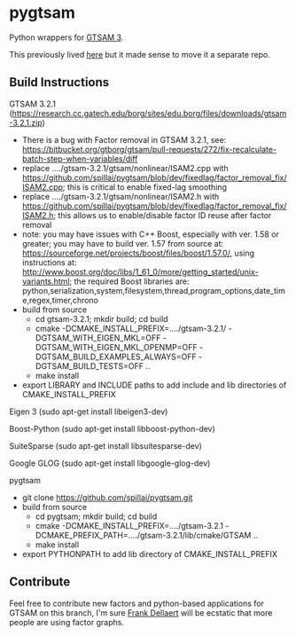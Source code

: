 # pygtsam
Python wrappers for [GTSAM 3](https://research.cc.gatech.edu/borg/download?destination=node%2F299). 

This previously lived [here](https://github.com/spillai/conda-recipes-slam/tree/master/pygtsam/pygtsam) but it made sense to move it a separate repo. 

## Build Instructions
GTSAM 3.2.1 (https://research.cc.gatech.edu/borg/sites/edu.borg/files/downloads/gtsam-3.2.1.zip)
 - There is a bug with Factor removal in GTSAM 3.2.1, see: https://bitbucket.org/gtborg/gtsam/pull-requests/272/fix-recalculate-batch-step-when-variables/diff
 - replace ..../gtsam-3.2.1/gtsam/nonlinear/ISAM2.cpp with https://github.com/spillai/pygtsam/blob/dev/fixedlag/factor_removal_fix/ISAM2.cpp; this is critical to enable fixed-lag smoothing
 - replace ..../gtsam-3.2.1/gtsam/nonlinear/ISAM2.h with https://github.com/spillai/pygtsam/blob/dev/fixedlag/factor_removal_fix/ISAM2.h; this allows us to enable/disable factor ID reuse after factor removal
 - note: you may have issues with C++ Boost, especially with ver. 1.58 or greater; you may have to build ver. 1.57 from source at: https://sourceforge.net/projects/boost/files/boost/1.57.0/, using instructions at: http://www.boost.org/doc/libs/1_61_0/more/getting_started/unix-variants.html; the required Boost libraries are: python,serialization,system,filesystem,thread,program_options,date_time,regex,timer,chrono
 - build from source 
   - cd gtsam-3.2.1; mkdir build; cd build
   - cmake -DCMAKE_INSTALL_PREFIX=..../gtsam-3.2.1/ -DGTSAM_WITH_EIGEN_MKL=OFF -DGTSAM_WITH_EIGEN_MKL_OPENMP=OFF -DGTSAM_BUILD_EXAMPLES_ALWAYS=OFF -DGTSAM_BUILD_TESTS=OFF ..
   - make install
 - export LIBRARY and INCLUDE paths to add include and lib directories of CMAKE_INSTALL_PREFIX
 
Eigen 3 (sudo apt-get install libeigen3-dev)

Boost-Python (sudo apt-get install libboost-python-dev)

SuiteSparse (sudo apt-get install libsuitesparse-dev)

Google GLOG (sudo apt-get install libgoogle-glog-dev)

pygtsam
 - git clone https://github.com/spillai/pygtsam.git
 - build from source
   - cd pygtsam; mkdir build; cd build
   - cmake -DCMAKE_INSTALL_PREFIX=..../gtsam-3.2.1 -DCMAKE_PREFIX_PATH=..../gtsam-3.2.1/lib/cmake/GTSAM ..
   - make install
 - export PYTHONPATH to add lib directory of CMAKE_INSTALL_PREFIX

## Contribute
Feel free to contribute new factors and python-based applications for GTSAM on this branch, I'm sure [Frank Dellaert](http://www.cc.gatech.edu/~dellaert/FrankDellaert/Frank_Dellaert/Frank_Dellaert.html) will be ecstatic that more people are using factor graphs. 
